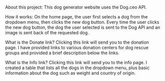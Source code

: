 About this project: This dog generator website uses the Dog.ceo API. 

How it works: On the home page, the user first selects a dog from the dropdown menu, then clicks the new dog button. Every time the user clicks the new dog button, the dog the user selected is sent to the Dog API and an image is sent back of the requested dog.

What is the Donate link? Clicking this link will send you to the donation page. I have provided links to various donation centers for dog rescue groups and provided a brief description below the links.

What is the Info link? Clicking this link will send you to the info page. I created a table that lists all the dogs in the dropdown menu, plus basic information about the dog such as weight and country of origin. 